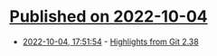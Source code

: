 # [Published on 2022-10-04](index.md)

* [2022-10-04, 17:51:54](https://lobste.rs/s/boj9al/highlights_from_git_2_38) - [Highlights from Git 2.38](https://github.blog/2022-10-03-highlights-from-git-2-38/)
